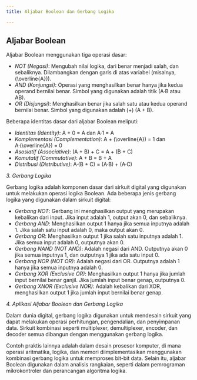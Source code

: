 ```yaml
---
title: Aljabar Boolean dan Gerbang Logika

---
```


## Aljabar Boolean

Aljabar Boolean menggunakan tiga operasi dasar:
   - *NOT (Negasi)*: Mengubah nilai logika, dari benar menjadi salah, dan sebaliknya. Dilambangkan dengan garis di atas variabel (misalnya, \(\overline{A}\)).
   - *AND (Konjungsi)*: Operasi yang menghasilkan benar hanya jika kedua operand bernilai benar. Simbol yang digunakan adalah titik (A·B atau AB).
   - *OR (Disjungsi)*: Menghasilkan benar jika salah satu atau kedua operand bernilai benar. Simbol yang digunakan adalah \(+\) (A + B).

Beberapa identitas dasar dari aljabar Boolean meliputi:
   - *Identitas (Identity)*: A + 0 = A dan A·1 = A
   - *Komplementasi (Complementation)*: A + \(\overline{A}\) = 1 dan A·\(\overline{A}\) = 0
   - *Asosiatif (Associative)*: (A + B) + C = A + (B + C)
   - *Komutatif (Commutative)*: A + B = B + A
   - *Distribusi (Distributive)*: A·(B + C) = (A·B) + (A·C)

*3. Gerbang Logika*

Gerbang logika adalah komponen dasar dari sirkuit digital yang digunakan untuk melakukan operasi logika Boolean. Ada beberapa jenis gerbang logika yang digunakan dalam sirkuit digital:

   - *Gerbang NOT*: Gerbang ini menghasilkan output yang merupakan kebalikan dari input. Jika input adalah 1, output akan 0, dan sebaliknya.
   - *Gerbang AND*: Menghasilkan output 1 hanya jika semua inputnya adalah 1. Jika salah satu input adalah 0, maka output akan 0.
   - *Gerbang OR*: Menghasilkan output 1 jika salah satu inputnya adalah 1. Jika semua input adalah 0, outputnya akan 0.
   - *Gerbang NAND (NOT AND)*: Adalah negasi dari AND. Outputnya akan 0 jika semua inputnya 1, dan outputnya 1 jika ada satu input 0.
   - *Gerbang NOR (NOT OR)*: Adalah negasi dari OR. Outputnya adalah 1 hanya jika semua inputnya adalah 0.
   - *Gerbang XOR (Exclusive OR)*: Menghasilkan output 1 hanya jika jumlah input bernilai benar ganjil. Jika jumlah input benar genap, outputnya 0.
   - *Gerbang XNOR (Exclusive NOR)*: Adalah kebalikan dari XOR, menghasilkan output 1 jika jumlah input bernilai benar genap.

*4. Aplikasi Aljabar Boolean dan Gerbang Logika*

Dalam dunia digital, gerbang logika digunakan untuk mendesain sirkuit yang dapat melakukan operasi perhitungan, pengendalian, dan penyimpanan data. Sirkuit kombinasi seperti multiplexer, demultiplexer, encoder, dan decoder semua dibangun dengan menggunakan gerbang logika.

Contoh praktis lainnya adalah dalam desain prosesor komputer, di mana operasi aritmatika, logika, dan memori diimplementasikan menggunakan kombinasi gerbang logika untuk memproses bit-bit data. Selain itu, aljabar Boolean digunakan dalam analisis rangkaian, seperti dalam pemrograman mikrokontroler dan perancangan algoritma logika.

